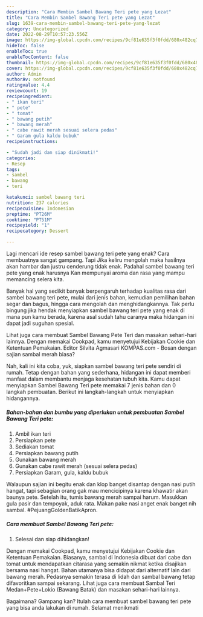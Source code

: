 ```yaml
---
description: "Cara Membin Sambel Bawang Teri pete yang Lezat"
title: "Cara Membin Sambel Bawang Teri pete yang Lezat"
slug: 1639-cara-membin-sambel-bawang-teri-pete-yang-lezat
category: Uncategorized
date: 2022-08-29T10:57:23.556Z
image: https://img-global.cpcdn.com/recipes/9cf81e635f3f0fdd/680x482cq70/sambel-bawang-teri-pete-foto-resep-utama.jpg
hideToc: false
enableToc: true
enableTocContent: false
thumbnail: https://img-global.cpcdn.com/recipes/9cf81e635f3f0fdd/680x482cq70/sambel-bawang-teri-pete-foto-resep-utama.jpg
cover: https://img-global.cpcdn.com/recipes/9cf81e635f3f0fdd/680x482cq70/sambel-bawang-teri-pete-foto-resep-utama.jpg
author: Admin
authorAv: notfound
ratingvalue: 4.4
reviewcount: 19
recipeingredient:
- " ikan teri"
- " pete"
- " tomat"
- " bawang putih"
- " bawang merah"
- " cabe rawit merah sesuai selera pedas"
- " Garam gula kaldu bubuk"
recipeinstructions:

- "Sudah jadi dan siap dinikmati!"
categories:
- Resep
tags:
- sambel
- bawang
- teri

katakunci: sambel bawang teri 
nutrition: 237 calories
recipecuisine: Indonesian
preptime: "PT26M"
cooktime: "PT51M"
recipeyield: "1"
recipecategory: Dessert

---
```



Lagi mencari ide resep sambel bawang teri pete yang enak? Cara membuatnya sangat gampang. Tapi Jika keliru mengolah maka hasilnya akan hambar dan justru cenderung tidak enak. Padahal sambel bawang teri pete yang enak harusnya Kan mempunyai aroma dan rasa yang mampu memancing selera kita.


Banyak hal yang sedikit banyak berpengaruh terhadap kualitas rasa dari sambel bawang teri pete, mulai dari jenis bahan, kemudian pemilihan bahan segar dan bagus, hingga cara mengolah dan menghidangkannya. Tak perlu bingung jika hendak menyiapkan sambel bawang teri pete yang enak di mana pun kamu berada, karena asal sudah tahu caranya maka hidangan ini dapat jadi suguhan spesial.

Lihat juga cara membuat Sambel Bawang Pete Teri dan masakan sehari-hari lainnya. Dengan memakai Cookpad, kamu menyetujui Kebijakan Cookie dan Ketentuan Pemakaian. Editor Silvita Agmasari KOMPAS.com - Bosan dengan sajian sambal merah biasa?


Nah, kali ini kita coba, yuk, siapkan sambel bawang teri pete sendiri di rumah. Tetap dengan bahan yang sederhana, hidangan ini dapat memberi manfaat dalam membantu menjaga kesehatan tubuh kita. Kamu dapat menyiapkan Sambel Bawang Teri pete memakai 7 jenis bahan dan 0 langkah pembuatan. Berikut ini langkah-langkah untuk menyiapkan hidangannya.

<!--inarticleads1-->

##### Bahan-bahan dan bumbu yang diperlukan untuk pembuatan Sambel Bawang Teri pete:

1. Ambil  ikan teri
1. Persiapkan  pete
1. Sediakan  tomat
1. Persiapkan  bawang putih
1. Gunakan  bawang merah
1. Gunakan  cabe rawit merah (sesuai selera pedas)
1. Persiapkan  Garam, gula, kaldu bubuk


Walaupun sajian ini begitu enak dan klop banget disantap dengan nasi putih hangat, tapi sebagian orang gak mau mencicipinya karena khawatir akan baunya pete. Setelah itu, tumis bawang merah sampai harum. Masukkan gula pasir dan tempoyak, aduk rata. Makan pake nasi anget enak banget nih sambal. #PejuangGoldenBatikApron. 

<!--inarticleads2-->

##### Cara membuat Sambel Bawang Teri pete:


1. Selesai dan siap dihidangkan!

Dengan memakai Cookpad, kamu menyetujui Kebijakan Cookie dan Ketentuan Pemakaian. Biasanya, sambal di Indonesia dibuat dari cabe dan tomat untuk mendapatkan citarasa yang semakin nikmat ketika disajikan bersama nasi hangat. Bahan utamanya bisa didapat dari alternatif lain dari bawang merah. Pedasnya semakin terasa di lidah dan sambal bawang tetap difavoritkan sampai sekarang. Lihat juga cara membuat Sambal Teri Medan+Pete+Lokio (Bawang Batak) dan masakan sehari-hari lainnya. 

Bagaimana? Gampang kan? Itulah cara membuat sambel bawang teri pete yang bisa anda lakukan di rumah. Selamat menikmati
